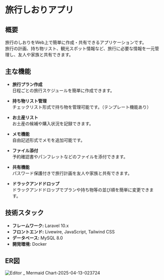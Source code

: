 # 旅行しおりアプリ

## 概要

旅行のしおりをWeb上で簡単に作成・共有できるアプリケーションです。  
旅行の計画、持ち物リスト、観光スポット情報など、旅行に必要な情報を一元管理し、友人や家族と共有できます。

## 主な機能

- **旅行プラン作成**  
  日程ごとの旅行スケジュールを簡単に作成できます。

- **持ち物リスト管理**  
  チェックリスト形式で持ち物を管理可能です。（テンプレート機能あり）

- **お土産リスト**  
  お土産の候補や購入状況を記録できます。

- **メモ機能**      
  自由記述形式でメモを追加可能です。

- **ファイル添付**  
  予約確認書やパンフレットなどのファイルを添付できます。

- **共有機能**  
  パスワード保護付きで旅行計画を友人や家族と共有できます。

- **ドラックアンドドロップ**  
  ドラックアンドドロップでプランや持ち物等の並び順を簡単に変更できます。

## 技術スタック

- **フレームワーク:** Laravel 10.x
- **フロントエンド:** Livewire, JavaScript, Tailwind CSS
- **データベース:** MySQL 8.0
- **開発環境:** Docker

## ER図
![Editor _ Mermaid Chart-2025-04-13-023724](https://github.com/user-attachments/assets/c763dea6-b6b7-4a25-8620-c0f4d08aaa12)

